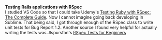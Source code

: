**Testing Rails applications with RSpec**
<br>
I studied VS Code so that I could take Udemy's <a href="https://www.udemy.com/course/testing-ruby-with-rspec/"> Testing Ruby with RSpec: The Complete Guide<a/>. Now I cannot imagine going back developing in Sublime. 
That being said, I got through enough of the RSpec class to write unit tests for Bug Report 1.2.
Another source I found very helpful for actually writing the tests was Jlspursfan's <a href="https://medium.com/swlh/rspec-tests-for-beginners-a798c8bf6bac"> RSpec Tests for Beginners </a>
